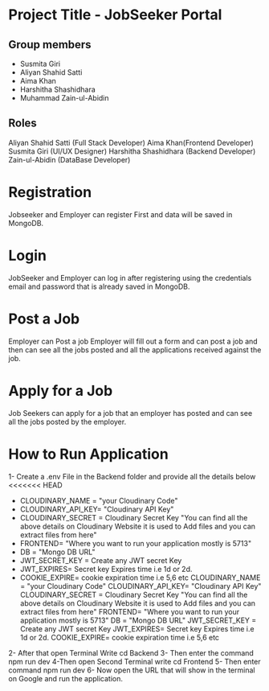 # Project Title - JobSeeker Portal
## Group members
* Susmita Giri
* Aliyan Shahid Satti
* Aima Khan
* Harshitha Shashidhara
* Muhammad Zain-ul-Abidin
## Roles
Aliyan Shahid Satti (Full Stack Developer)
Aima Khan(Frontend Developer)
Susmita Giri (UI/UX Designer)
Harshitha Shashidhara (Backend Developer)
Zain-ul-Abidin (DataBase Developer)
# Registration
Jobseeker and Employer can register First and data will be saved in MongoDB.
# Login
JobSeeker and Employer can log in after registering using the credentials email and password that is already saved in MongoDB.
# Post a Job
Employer can Post a job Employer will fill out a form and can post a job and then can see all the jobs posted and all the applications received against the job.
# Apply for a Job
Job Seekers can apply for a job that an employer has posted and can see all the jobs posted by the employer.
# How to Run Application
1- Create a .env File in the Backend folder and provide all the details below 
<<<<<<< HEAD
* CLOUDINARY_NAME = "your Cloudinary Code"
* CLOUDINARY_API_KEY= "Cloudinary API Key"
* CLOUDINARY_SECRET = Cloudinary Secret Key 
"You can find all the above details on Cloudinary Website it is used to Add files and you can extract files from here"
* FRONTEND= "Where you want to run your application mostly is 5713"
* DB = "Mongo DB URL"
* JWT_SECRET_KEY = Create any JWT secret Key
* JWT_EXPIRES= Secret key Expires time i.e 1d or 2d.
* COOKIE_EXPIRE= cookie expiration time i.e 5,6 etc
CLOUDINARY_NAME = "your Cloudinary Code"
CLOUDINARY_API_KEY= "Cloudinary API Key"
CLOUDINARY_SECRET = Cloudinary Secret Key 
"You can find all the above details on Cloudinary Website it is used to Add files and you can extract files from here"
FRONTEND= "Where you want to run your application mostly is 5713"
DB = "Mongo DB URL"
JWT_SECRET_KEY = Create any JWT secret Key
JWT_EXPIRES= Secret key Expires time i.e 1d or 2d.
COOKIE_EXPIRE= cookie expiration time i.e 5,6 etc

2- After that open Terminal Write cd Backend
3- Then enter the command npm run dev
4-Then open Second Terminal write cd Frontend
5- Then enter command npm run dev 
6- Now open the URL that will show in the terminal on Google and run the application.
